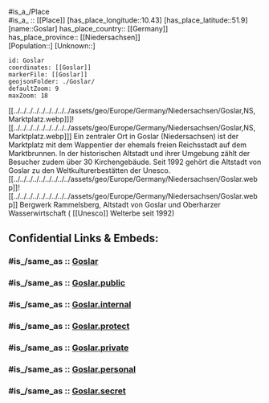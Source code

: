 ﻿---
confidential: public
isDeleted: false
location:
- 51.9
- 10.43
mapmarker: city
mapzoom:
- 7
- 12
SpocWebEntityId: 30514
tags:
- geo/City
type: City
---

#is_a_/Place  
#is_a_ :: [[Place]] 
[has_place_longitude::10.43] 
[has_place_latitude::51.9] 
[name::Goslar] 
has_place_country:: [[Germany]]  
has_place_province:: [[Niedersachsen]]  
[Population::] 
[Unknown::] 


```leaflet
id: Goslar
coordinates: [[Goslar]] 
markerFile: [[Goslar]] 
geojsonFolder: ./Goslar/
defaultZoom: 9 
maxZoom: 18
```


[[../../../../../../../../../assets/geo/Europe/Germany/Niedersachsen/Goslar,NS,Marktplatz.webp]]]![[../../../../../../../../../assets/geo/Europe/Germany/Niedersachsen/Goslar,NS,Marktplatz.webp]]]
Ein zentraler Ort in Goslar (Niedersachsen) ist der Marktplatz mit dem Wappentier der ehemals freien Reichsstadt auf dem Marktbrunnen. 
In der historischen Altstadt und ihrer Umgebung zählt der Besucher zudem über 30 Kirchengebäude. 
Seit 1992 gehört die Altstadt von Goslar zu den Weltkulturerbestätten der Unesco.
[[../../../../../../../../../assets/geo/Europe/Germany/Niedersachsen/Goslar.webp]]![[../../../../../../../../../assets/geo/Europe/Germany/Niedersachsen/Goslar.webp]] 
Bergwerk Rammelsberg, Altstadt von Goslar und Oberharzer Wasserwirtschaft ( [[Unesco]] Welterbe seit 1992) 


## Confidential Links & Embeds: 

### #is_/same_as :: [Goslar](/_Standards/Earth/Continent/Europe/Europe~Central/Germany/Germany~West/Niedersachsen/counties~Niedersachsen/Goslar.md) 

### #is_/same_as :: [Goslar.public](/_public/Earth/Continent/Europe/Europe~Central/Germany/Germany~West/Niedersachsen/counties~Niedersachsen/Goslar.public.md) 

### #is_/same_as :: [Goslar.internal](/_internal/Earth/Continent/Europe/Europe~Central/Germany/Germany~West/Niedersachsen/counties~Niedersachsen/Goslar.internal.md) 

### #is_/same_as :: [Goslar.protect](/_protect/Earth/Continent/Europe/Europe~Central/Germany/Germany~West/Niedersachsen/counties~Niedersachsen/Goslar.protect.md) 

### #is_/same_as :: [Goslar.private](/_private/Earth/Continent/Europe/Europe~Central/Germany/Germany~West/Niedersachsen/counties~Niedersachsen/Goslar.private.md) 

### #is_/same_as :: [Goslar.personal](/_personal/Earth/Continent/Europe/Europe~Central/Germany/Germany~West/Niedersachsen/counties~Niedersachsen/Goslar.personal.md) 

### #is_/same_as :: [Goslar.secret](/_secret/Earth/Continent/Europe/Europe~Central/Germany/Germany~West/Niedersachsen/counties~Niedersachsen/Goslar.secret.md)

